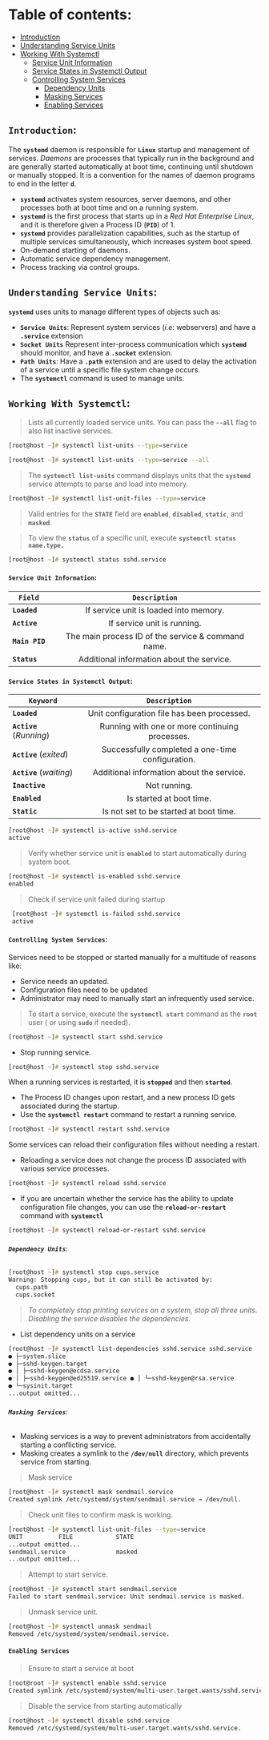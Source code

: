 # **Table of contents**:
  - [Introduction](#introduction)
  - [Understanding Service Units](#understanding-service-units)
  - [Working With Systemctl](#working-with-systemctl)
    - [Service Unit Information](#service-unit-information)
    - [Service States in Systemctl Output](#service-states-in-systemctl-output)
    - [Controlling System Services](#controlling-system-services)
      - [Dependency Units](#dependency-units)
      - [Masking Services](#masking-services)
      - [Enabling Services](#enabling-services)
 

## **`Introduction`**:

The **`systemd`** daemon is responsible for **`Linux`** startup and management of services. *Daemons* are processes that typically run in the background and are generally started automatically at boot time, continuing until shutdown or manually stopped. It is a convention for the names of daemon programs to end in the letter **`d`**.
  - **`systemd`** activates system resources, server daemons, and other processes both at boot time and on a running system.
  - **`systemd`** is the first process that starts up in a *Red Hat Enterprise Linux*, and it is therefore given a Process ID (**`PID`**) of 1. 
  - **`systemd`** provides parallelization capabilities, such as the startup of multiple services simultaneously, which increases system boot speed.
  - On-demand starting of daemons.
  - Automatic service dependency management.
  - Process tracking via control groups.

## **`Understanding Service Units`**:

**`systemd`** uses units to manage different types of objects such as:
- **`Service Units`**: Represent system services (*i.e*: webservers) and have a **`.service`** extension  
- **`Socket Units`** Represent inter-process communication which **`systemd`** should monitor, and have a **`.socket`** extension. 
- **`Path Units`**: Have a **`.path`** extension and are used to delay the activation of a service until a specific file system change occurs. 
- The **`systemctl`** command is used to manage units. 

## **`Working With Systemctl`**:

>  Lists all currently loaded service units. You can pass the **`--all`** flag to also list inactive services.
```zsh
[root@host ~]# systemctl list-units --type=service
```

```zsh
[root@host ~]# systemctl list-units --type=service --all
```
> The **`systemctl list-units`** command displays units that the **`systemd`** service attempts to parse and load into memory.

```zsh
[root@host ~]# systemctl list-unit-files --type=service
```
> Valid entries for the **`STATE`** field are **`enabled`**, **`disabled`**, **`static`**, and **`masked`**.

> To view the **`status`** of a specific unit, execute **`systemctl status name.type.`** 

```zsh
[root@host ~]# systemctl status sshd.service
```

#### **`Service Unit Information`**:


| **`Field`**           |     **`Description`**                                 | 
|-----------------------|:-----------------------------------------------------:|
| **`Loaded`**          |   If service unit is loaded into memory.              | 
| **`Active`**          |    If service unit is running.                        |                
| **`Main PID`**        |    The main process ID of the service &  command name.| 
| **`Status`**          |    Additional information about the service.          | 



#### **`Service States in Systemctl Output`**:


| **`Keyword`**                 |     **`Description`**                                 | 
|-------------------------------|:-----------------------------------------------------:|
| **`Loaded`**                  |   Unit configuration file has been processed.         | 
| **`Active`** (*Running*)      |    Running with one or more continuing processes.     |                
| **`Active`**  (*exited*)      |    Successfully completed a one-time configuration.   | 
| **`Active`**  (*waiting*)     |    Additional information about the service.          | 
| **`Inactive`**                |    Not running.                                       |                
| **`Enabled`**                 |    Is started at boot time.                           | 
| **`Static`**                  |    Is not set to be started at boot time.             | 


```zsh
[root@host ~]# systemctl is-active sshd.service 
active
```

> Verify whether service unit is **`enabled`** to start automatically
during system boot.
```zsh
[root@host ~]# systemctl is-enabled sshd.service 
enabled
 ```

> Check if service unit failed during startup
```zsh
 [root@host ~]# systemctl is-failed sshd.service 
 active
```

#### **`Controlling System Services`**:


Services need to be stopped or started manually for a multitude of reasons like: 
- Service needs an updated.
- Configuration files need to be updated
- Administrator may need to manually start an infrequently used service.

> To start a service, execute the **`systemctl start`** command as the **`root`** user ( or using **`sudo`** if needed). 

```zsh
[root@host ~]# systemctl start sshd.service
```
 - Stop running service.

 ```zsh
[root@host ~]# systemctl stop sshd.service
 ```

 When a running services is restarted, it is **`stopped`** and then **`started`**. 
  - The Process ID changes upon restart, and a new process ID gets associated during the startup. 
  - Use the **`systemctl restart`** command to restart a running service. 

```zsh
[root@host ~]# systemctl restart sshd.service
```

Some services can reload their configuration files without needing a restart. 
  - Reloading a service does not change the process ID associated with various service processes. 

```zsh
[root@host ~]# systemctl reload sshd.service
```

- If you are uncertain whether the service has the ability to update configuration file changes, you can use the **`reload-or-restart`** command with **`systemctl`**

```zsh
[root@host ~]# systemctl reload-or-restart sshd.service
```

###### **`Dependency Units`**:

```zsh
[root@host ~]# systemctl stop cups.service
Warning: Stopping cups, but it can still be activated by:
  cups.path
  cups.socket
```

> *To completely stop printing services on a system, stop all three units. Disabling the service disables the dependencies.*


- List dependency units on a service

```zsh
[root@host ~]# systemctl list-dependencies sshd.service sshd.service
● ├─system.slice
● ├─sshd-keygen.target
● │ ├─sshd-keygen@ecdsa.service
● │ ├─sshd-keygen@ed25519.service ● │ └─sshd-keygen@rsa.service
● └─sysinit.target
...output omitted...
```

###### **`Masking Services`**:
- Masking services is a way to prevent administrators from accidentally starting a conflicting service. 
- Masking creates a symlink to the **`/dev/null`** directory, which prevents service from starting.

> Mask service
```zsh
[root@host ~]# systemctl mask sendmail.service
Created symlink /etc/systemd/system/sendmail.service → /dev/null.
```
> Check unit files to confirm mask is working.
```zsh
[root@host ~]# systemctl list-unit-files --type=service 
UNIT          FILE            STATE 
...output omitted...
sendmail.service              masked 
...output omitted...
```

> Attempt to start service.

```zsh
[root@host ~]# systemctl start sendmail.service
Failed to start sendmail.service: Unit sendmail.service is masked.
```

> Unmask service unit.

```zsh
[root@host ~]# systemctl unmask sendmail 
Removed /etc/systemd/system/sendmail.service.
```

#### **`Enabling Services`**


> Ensure to start a service at boot

```zsh
[root@root ~]# systemctl enable sshd.service
Created symlink /etc/systemd/system/multi-user.target.wants/sshd.service → /usr/ lib/systemd/system/sshd.service.
```
> Disable the service from starting automatically
```zsh
[root@host ~]# systemctl disable sshd.service
Removed /etc/systemd/system/multi-user.target.wants/sshd.service.
```


